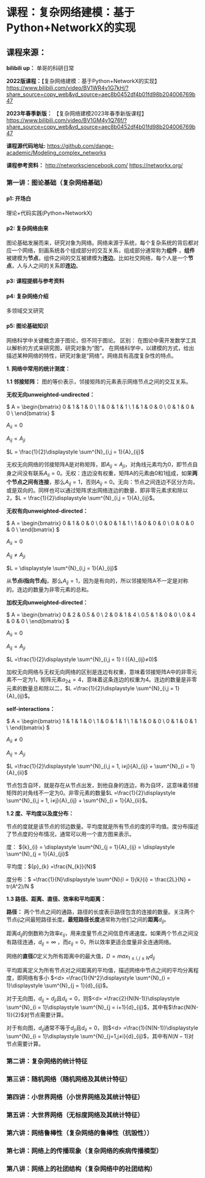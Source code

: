 # 课程：复杂网络建模：基于Python+NetworkX的实现

## 课程来源：
**bilibili up：** 单哥的科研日常

**2022版课程：**【复杂网络建模：基于Python+NetworkX的实现】 https://www.bilibili.com/video/BV1WR4y1G7kH/?share_source=copy_web&vd_source=aec8b0452df4b01fd98b204006769b47

**2023年春季新版：** 【复杂网络建模2023年春季新版课程】 https://www.bilibili.com/video/BV1GM4y1Q76f/?share_source=copy_web&vd_source=aec8b0452df4b01fd98b204006769b47

**课程源代码地址:** https://github.com/dange-academic/Modeling_complex_networks

**课程参考资料：** http://networksciencebook.com/
https://networkx.org/

### 第一讲：图论基础（复杂网络基础）
#### p1: 开场白
理论+代码实践(Python+NetworkX)

#### p2: 复杂网络由来
图论基础发展而来，研究对象为网络。网络来源于系统，每个复杂系统的背后都对应一个网络，刻画系统各个组成部分的交互关系，组成部分通常称为**组件** ，**组件**被建模为**节点**，组件之间的交互被建模为**连边**。比如社交网络，每个人是一个**节点**，人与人之间的关系即**连边**。

#### p3: 课程提纲与参考资料

#### p4: 复杂网络介绍
多领域交叉研究

#### p5: 图论基础知识
网络科学中关键概念源于图论，但不同于图论。
区别：
在图论中需开发数学工具以解析的方式来研究图，研究对象为“图”。
在网络科学中，以建模的方式，给出描述某种网络的特性，研究对象是“网络”。网络具有高度复杂性的特点。

**1. 网络中常用的统计测度：**

**1.1 邻接矩阵：** 图的等价表示，邻接矩阵的元素表示网络节点之间的交互关系。

**无权无向unweighted-undirected：**

$
A = \begin{bmatrix}
0 & 1 & 1 & 0 \\
1 & 0 & 1 & 1 \\
1 & 1 & 0 & 0 \\
0 & 1 & 0 & 0 \\
\end{bmatrix}
$

${A}_{ii} = 0$

${A}_{ij} = {A}_{ji}$

$L = \frac{1}{2}\displaystyle \sum^{N}_{i,j = 1}{A}_{ij}$

无权无向网络的邻接矩阵A是对称矩阵，即${A}_{ij} = {A}_{ji}$，对角线元素均为0，即节点自身之间没有联系${A}_{ii} = 0$。无权：连边没有权重，矩阵A的元素由0和1组成，如果**两个节点之间有连接**，那么${A}_{ij} = 1$，否则${A}_{ij} = 0$。无向：节点之间连边不区分方向，或是双向的。同样也可以通过矩阵求出网络连边的数量，即非零元素求和除以2，$L = \frac{1}{2}\displaystyle \sum^{N}_{i,j = 1}{A}_{ij}$。

**无权有向unweighted-directed：**

$
A = \begin{bmatrix}
0 & 1 & 0 & 0 \\
0 & 0 & 1 & 1 \\
1 & 0 & 0 & 0 \\
0 & 0 & 0 & 0 \\
\end{bmatrix}
$

${A}_{ii} = 0$

${A}_{ij} ≠ {A}_{ji}$

$L = \displaystyle \sum^{N}_{i,j = 1}{A}_{ij}$

从**节点i指向节点j**，那么${A}_{ij} = 1$，因为是有向的，所以邻接矩阵A不一定是对称的。连边的数量为非零元素的总和。

**加权无向unweighted-directed：**

$
A = \begin{bmatrix}
0   & 2 & 0.5 & 0 \\
2   & 0 & 1   & 4 \\
0.5 & 1 & 0   & 0 \\
0   & 4 & 0   & 0 \\
\end{bmatrix}
$

${A}_{ii} = 0$

${A}_{ij} = {A}_{ji}$

$L =\frac{1}{2}\displaystyle \sum^{N}_{i,j = 1} I ({A}_{ij}≠0)$

加权无向网络与无权无向网络的区别是连边有权重，意味着邻接矩阵A中的非零元素不一定为1，矩阵元素${a}_{24} = 4$，意味着这条连边的权重为4。连边的数量是非零元素的数量总和除以二，$L =\frac{1}{2}\displaystyle \sum^{N}_{i,j = 1}{A}_{ij}$。

**self-interactions：**

$
A = \begin{bmatrix}
1 & 1 & 1 & 0 \\
1 & 0 & 1 & 1 \\
1 & 1 & 0 & 0 \\
0 & 1 & 0 & 1 \\
\end{bmatrix}
$

${A}_{ii} ≠ 0$

${A}_{ij} = {A}_{ji}$

$L =\frac{1}{2}\displaystyle \sum^{N}_{i,j = 1, i≠j}{A}_{ij} + \sum^{N}_{i = 1}{A}_{ii}$

节点包含自环，就是存在从节点出发，到他自身的连边，称为自环，这意味着邻接矩阵的对角线不一定为0。非零元素的数量$L =\frac{1}{2}\displaystyle \sum^{N}_{i,j = 1, i≠j}{A}_{ij} + \sum^{N}_{i = 1}{A}_{ii}$。


**1.2 度、平均度以及度分布：**

节点的度就是该节点的邻边数量。平均度就是所有节点的度的平均值。度分布描述了节点度的分布情况，通常可以用一个直方图来表示。

度： ${k}_{i} = \displaystyle \sum^{N}_{j = 1}{A}_{ij} = \displaystyle \sum^{N}_{j = 1}{A}_{ji}$

平均度：${p}_{k} =\frac{N_{k}}{N}$

度分布：$<k> =\frac{1}{N}\displaystyle \sum^{N}_{i = 1}{k}_{i} = \frac{2L}{N} = tr(A^2)/N $
 
**1.3 路径、距离、直径、效率和平均距离：**

**路径：** 两个节点之间的通路，路径的长度表示路径包含的连接的数量。关注两个节点$ij$之间最短路径长度。**最短路径长度**通常称为他们之间的**距离**${d}_{ij}$。

距离${d}_{ij}$的倒数称为效率${\varepsilon}_{ij}$，用来度量节点之间信息传递速度。如果两个节点之间没有路径连通，${d}_{ij} = \infty$ ，而${\varepsilon}_{ij} = 0$，所以效率更适合度量非全连通网络。

网络的**直径**$D$定义为所有距离中的最大值，$D = {max}_{1≤i,j≤N}{d}_{ij}$

平均距离定义为所有节点对之间距离的平均值，描述网络中节点之间的平均分离程度，即网络有多小
$<d> =\frac{1}{N^2}\displaystyle \sum^{N}_{i = 1}\displaystyle \sum^{N}_{j = 1}{d}_{ij}$。

对于无向图，${d}_{ij} = {d}_{ji}$且${d}_{ii} = 0$，则$<d> =\frac{2}{N(N-1)}\displaystyle \sum^{N}_{i = 1}\displaystyle \sum^{N}_{j = i+1}{d}_{ij}$，其中有$\frac{N(N-1)}{2}$对节点需要计算。

对于有向图，${d}_{ij}$通常不等于${d}_{ji}$且${d}_{ii} = 0$，则$<d> =\frac{1}{N(N-1)}\displaystyle \sum^{N}_{i = 1}\displaystyle \sum^{N}_{j=1,j≠i}{d}_{ij}$，其中有${N(N-1)}$对节点需要计算。

### 第二讲：复杂网络的统计特征

### 第三讲：随机网络（随机网络及其统计特征）

### 第四讲：小世界网络（小世界网络及其统计特征）

### 第五讲：大世界网络（无标度网络及其统计特征）

### 第六讲：网络鲁棒性（复杂网络的鲁棒性（抗毁性））

### 第七讲：网络上的传播现象（复杂网络的疾病传播模型）

### 第八讲：网络上的社团结构（复杂网络中的社团结构）
